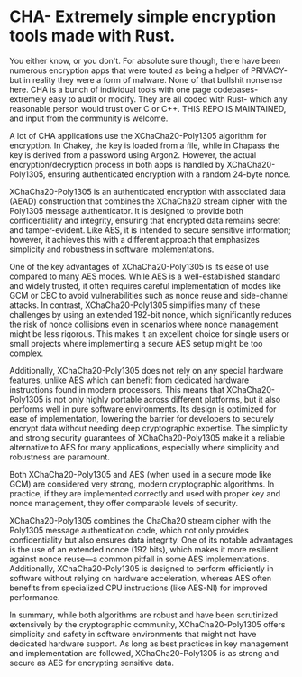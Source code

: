 # CHA- Extremely simple encryption tools made with Rust. 


You either know, or you don't. For absolute sure though, there have been numerous encryption apps that were touted as being a helper of PRIVACY- but in reality they were a form of malware. None of that bullshit nonsense here. CHA is a bunch of individual tools with one page codebases- extremely easy to audit or modify. They are all coded with Rust- which any reasonable person would trust over C or C++.  THIS REPO IS MAINTAINED, and input from the community is welcome. 


A lot of CHA applications use the XChaCha20-Poly1305 algorithm for encryption. In Chakey, the key is loaded from a file, while in Chapass the key is derived from a password using Argon2. However, the actual encryption/decryption process in both apps is handled by XChaCha20-Poly1305, ensuring authenticated encryption with a random 24-byte nonce.

XChaCha20-Poly1305 is an authenticated encryption with associated data (AEAD) construction that combines the XChaCha20 stream cipher with the Poly1305 message authenticator. It is designed to provide both confidentiality and integrity, ensuring that encrypted data remains secret and tamper-evident. Like AES, it is intended to secure sensitive information; however, it achieves this with a different approach that emphasizes simplicity and robustness in software implementations.

One of the key advantages of XChaCha20-Poly1305 is its ease of use compared to many AES modes. While AES is a well-established standard and widely trusted, it often requires careful implementation of modes like GCM or CBC to avoid vulnerabilities such as nonce reuse and side-channel attacks. In contrast, XChaCha20-Poly1305 simplifies many of these challenges by using an extended 192-bit nonce, which significantly reduces the risk of nonce collisions even in scenarios where nonce management might be less rigorous. This makes it an excellent choice for single users or small projects where implementing a secure AES setup might be too complex.

Additionally, XChaCha20-Poly1305 does not rely on any special hardware features, unlike AES which can benefit from dedicated hardware instructions found in modern processors. This means that XChaCha20-Poly1305 is not only highly portable across different platforms, but it also performs well in pure software environments. Its design is optimized for ease of implementation, lowering the barrier for developers to securely encrypt data without needing deep cryptographic expertise. The simplicity and strong security guarantees of XChaCha20-Poly1305 make it a reliable alternative to AES for many applications, especially where simplicity and robustness are paramount.

Both XChaCha20-Poly1305 and AES (when used in a secure mode like GCM) are considered very strong, modern cryptographic algorithms. In practice, if they are implemented correctly and used with proper key and nonce management, they offer comparable levels of security.

XChaCha20-Poly1305 combines the ChaCha20 stream cipher with the Poly1305 message authentication code, which not only provides confidentiality but also ensures data integrity. One of its notable advantages is the use of an extended nonce (192 bits), which makes it more resilient against nonce reuse—a common pitfall in some AES implementations. Additionally, XChaCha20-Poly1305 is designed to perform efficiently in software without relying on hardware acceleration, whereas AES often benefits from specialized CPU instructions (like AES-NI) for improved performance.

In summary, while both algorithms are robust and have been scrutinized extensively by the cryptographic community, XChaCha20-Poly1305 offers simplicity and safety in software environments that might not have dedicated hardware support. As long as best practices in key management and implementation are followed, XChaCha20-Poly1305 is as strong and secure as AES for encrypting sensitive data.
